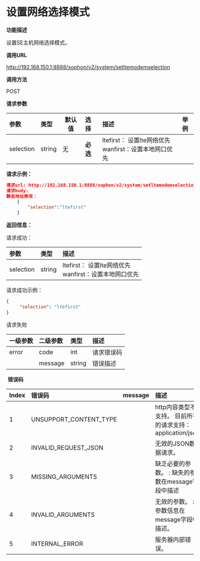 # 设置网络选择模式 #

**功能描述**

设置SE主机网络选择模式。

**调用URL**

http://192.168.150.1:8888/sophon/v2/system/setltemodemselection

**调用方法**

POST

**请求参数**

| 参数      | 类型   | 默认值 | 选择     | 描述                                                       | 举例 |
| :-------- | :----- | ------ | :------- | :--------------------------------------------------------- | ---- |
| selection | string | 无     | **必选** | ltefirst： 设置lte网络优先<br />wanfirst：设置本地网口优先 |      |

**请求示例：**

```json
请求url: http://192.168.150.1:8888/sophon/v2/system/setltemodemselection?
请求body:
静态地址修改：
	{
        "selection":"ltefirst"
    }
```

**返回信息：**

请求成功：

| 参数      | 类型   | 描述                                                       |
| :-------- | :----- | :--------------------------------------------------------- |
| selection | string | ltefirst： 设置lte网络优先<br />wanfirst：设置本地网口优先 |

请求成功示例：

```json
{
     "selection": "ltefirst"
}
```

请求失败

| 一级参数 | 二级参数 | 类型   | 描述       |
| :------- | :------- | :----- | :--------- |
| error    | code     | int    | 请求错误码 |
|          | message  | string | 错误描述   |

​    **错误码**

| Index | 错误码                 | message | 描述                                                      |
| :---- | :--------------------- | :------ | :-------------------------------------------------------- |
| 1     | UNSUPPORT_CONTENT_TYPE |         | http内容类型不支持。 目前所有的请求支持：application/json |
| 2     | INVALID_REQUEST_JSON   |         | 无效的JSON数据请求。                                      |
| 3     | MISSING_ARGUMENTS      |         | 缺乏必要的参数。 : 缺失的参数在message字段中描述          |
| 4     | INVALID_ARGUMENTS      |         | 无效的参数。 : 参数信息在message字段中描述。              |
| 5     | INTERNAL_ERROR         |         | 服务器内部错误。                                          |